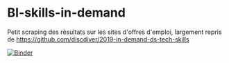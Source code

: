 # BI-skills-in-demand
Petit scraping des résultats sur les sites d'offres d'emploi, largement repris de https://github.com/discdiver/2019-in-demand-ds-tech-skills

[![Binder](https://mybinder.org/badge_logo.svg)](https://mybinder.org/v2/gh/ettorerizza/BI-skills-in-demand/master)

